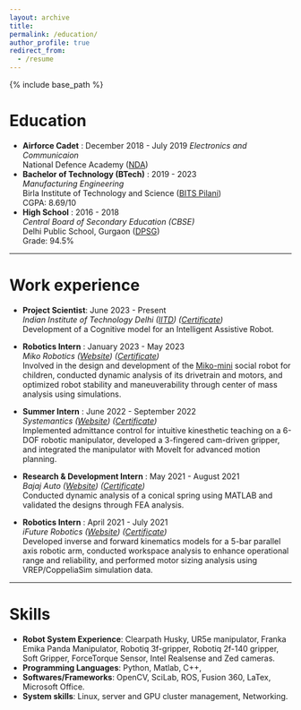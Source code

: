 ```yaml
---
layout: archive
title: 
permalink: /education/
author_profile: true
redirect_from:
  - /resume
---
```


{% include base_path %}


Education
======
* **Airforce Cadet** : December 2018 - July 2019
    *Electronics and Communicaion* \
    National Defence Academy ([NDA](https://nda.nic.in/))
* **Bachelor of Technology (BTech)** : 2019 - 2023 \
    *Manufacturing Engineering* \
    Birla Institute of Technology and Science ([BITS Pilani](https://www.bits-pilani.ac.in/pilani/)) \
    CGPA: 8.69/10
* **High School** : 2016 - 2018 \
    *Central Board of Secondary Education (CBSE)* \
    Delhi Public School, Gurgaon ([DPSG](https://www.dpsgurgaon.org/))  
    Grade: 94.5%

---

Work experience
======
* **Project Scientist**: June 2023 - Present \
  *Indian Institute of Technology Delhi ([IITD](https://home.iitd.ac.in/)) ([Certificate](https://drive.google.com/file/d/1pq1kG_ReV6DgAoPwX2BZlfBkPwVaSeWE/view?usp=sharing))* \
  Development of a Cognitive model for an Intelligent Assistive Robot.
* **Robotics Intern** : January 2023 - May 2023 \
  *Miko Robotics ([Website](https://miko.ai/)) ([Certificate](https://drive.google.com/file/d/1Z4ErwxGGWl-2z48mFWVm7T7Z8pN56lpo/view?usp=sharing))* \
  Involved in the design and development of the [Miko-mini](https://in.miko.ai/products/miko-mini) social robot for children, conducted dynamic analysis of its drivetrain and motors, and optimized robot stability and maneuverability through center of mass analysis using simulations.

* **Summer Intern** : June 2022 - September 2022 \
  *Systemantics ([Website](https://www.systemantics.com/)) ([Certificate](https://drive.google.com/file/d/1tYhD3VrARtKhDT0Zj93x6aU9XngOiwfe/view?usp=sharing))* \
  Implemented admittance control for intuitive kinesthetic teaching on a 6-DOF robotic manipulator, developed a 3-fingered cam-driven gripper, and integrated the manipulator with MoveIt for advanced motion planning.

* **Research & Development Intern** : May 2021 - August 2021 \
  *Bajaj Auto ([Website](https://www.bajajauto.com/)) ([Certificate](https://drive.google.com/file/d/1utqonlqTL3ms285lV8wo2iHSk5Bggm10/view?usp=sharing))* \
  Conducted dynamic analysis of a conical spring using MATLAB and validated the designs through FEA analysis.

* **Robotics Intern** : April 2021 - July 2021 \
  *iFuture Robotics ([Website](http://www.ifuturerobotics.com)) ([Certificate](https://drive.google.com/file/d/1_PS4g3ntIny5cyYhUBOQvo2CKLoGZjle/view?usp=sharing))* \
  Developed inverse and forward kinematics models for a 5-bar parallel axis robotic arm, conducted workspace analysis to enhance operational range and reliability, and performed motor sizing analysis using VREP/CoppeliaSim simulation data.
  
---

Skills
======
* **Robot System Experience**: Clearpath Husky, UR5e manipulator, Franka Emika Panda Manipulator, Robotiq 3f-gripper, Robotiq 2f-140
gripper, Soft Gripper, ForceTorque Sensor, Intel Realsense and Zed cameras.
* **Programming Languages**: Python, Matlab, C++, 
* **Softwares/Frameworks**: OpenCV, SciLab, ROS, Fusion 360, LaTex, Microsoft Office. 
* **System skills**: Linux, server and GPU cluster management, Networking. 

